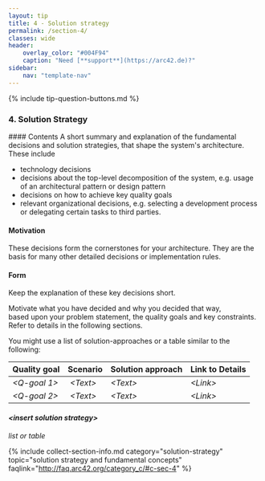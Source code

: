 ```yaml
---
layout: tip
title: 4 - Solution strategy
permalink: /section-4/
classes: wide
header:
    overlay_color: "#004F94"
    caption: "Need [**support**](https://arc42.de)?"
sidebar:
    nav: "template-nav"
---
```


{% include tip-question-buttons.md %}

### 4. Solution Strategy


<div class="arc42-help" markdown="1">
#### Contents
A short summary and explanation of the fundamental decisions and solution strategies, that shape the system's architecture. These include

* technology decisions
* decisions about the top-level decomposition of the system, e.g. usage of an architectural pattern or design pattern
* decisions on how to achieve key quality goals
* relevant organizational decisions, e.g. selecting a development process or delegating certain tasks to third parties.

#### Motivation
These decisions form the cornerstones for your architecture. They are the basis for many other detailed decisions or implementation rules.

#### Form
Keep the explanation of these key decisions short.

Motivate what you have decided and why you decided that way,  
based upon your problem statement, the quality goals and key constraints.
Refer to details in the following sections.

You might use a list of solution-approaches or a table similar to the following:

| **Quality goal** | **Scenario** | **Solution approach** | **Link to Details** |
|----------|----------------------|-----------------------|-------------|
| _&lt;Q-goal 1>_ | _&lt;Text>_ | _&lt;Text>_ |_&lt;Link>_ |
| _&lt;Q-goal 2>_ | _&lt;Text>_ | _&lt;Text>_ |_&lt;Link>_ |

</div>

#### _&lt;insert solution strategy>_

_list or table_




{% include collect-section-info.md
   category="solution-strategy"
   topic="solution strategy and fundamental concepts"
   faqlink="http://faq.arc42.org/category_c/#c-sec-4" %}
